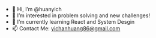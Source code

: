 - 👋 Hi, I’m @huanyich
- 👀 I’m interested in problem solving and new challenges!
- 🌱 I’m currently learning React and System Desgin
- 📫 Contact Me: yichanhuang86@gmail.com

<!---
huanyich/huanyich is a ✨ special ✨ repository because its `README.md` (this file) appears on your GitHub profile.
You can click the Preview link to take a look at your changes.
--->
